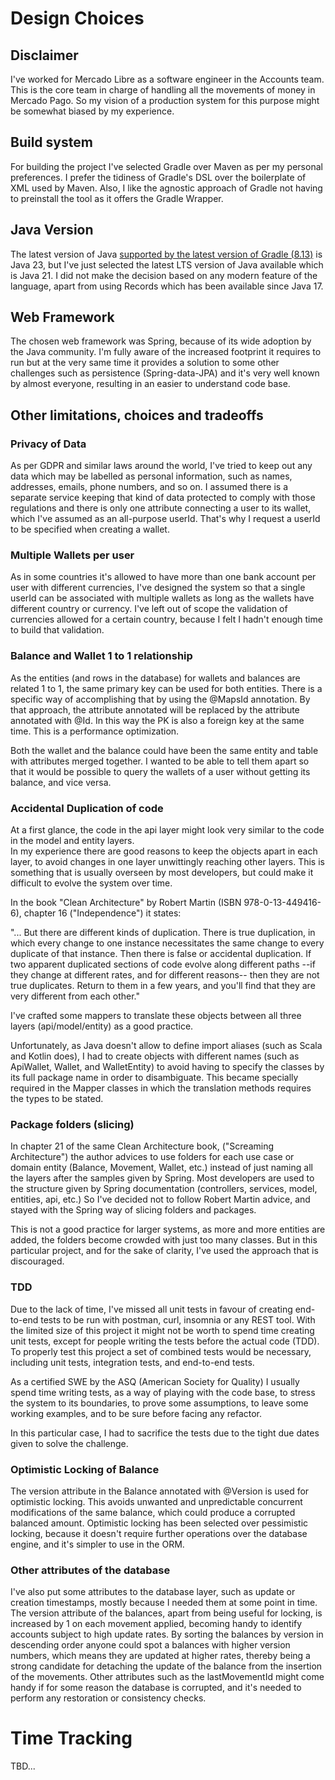 # Design Choices

## Disclaimer

I've worked for Mercado Libre as a software engineer in the Accounts team. This is the core team in charge of handling
all the movements of money in Mercado Pago. So my vision of a production system for this purpose might be somewhat biased 
by my experience. 

## Build system

For building the project I've selected Gradle over Maven as per my personal preferences. I prefer the tidiness of Gradle's
DSL over the boilerplate of XML used by Maven. Also, I like the agnostic approach of Gradle not having to preinstall the tool
as it offers the Gradle Wrapper.

## Java Version

The latest version of Java [supported by the latest version of Gradle (8.13)](https://docs.gradle.org/8.13/userguide/compatibility.html#compatibility) is Java 23, 
but I've just selected the latest LTS version of Java available which is Java 21. 
I did not make the decision based on any modern feature of the language, apart from using Records which has been available 
since Java 17.


## Web Framework

The chosen web framework was Spring, because of its wide adoption by the Java community. I'm fully aware of the increased footprint
it requires to run but at the very same time it provides a solution to some other challenges such as persistence (Spring-data-JPA)
and it's very well known by almost everyone, resulting in an easier to understand code base. 

## Other limitations, choices and tradeoffs

### Privacy of Data

As per GDPR and similar laws around the world, I've tried to keep out any data which may be labelled as personal information,
such as names, addresses, emails, phone numbers, and so on.
I assumed there is a separate service keeping that kind of data protected to comply with those regulations and there is only
one attribute connecting a user to its wallet, which I've assumed as an all-purpose userId.
That's why I request a userId to be specified when creating a wallet. 

### Multiple Wallets per user

As in some countries it's allowed to have more than one bank account per user with different currencies, I've designed the system 
so that a single userId can be associated with multiple wallets as long as the wallets have different country or currency. 
I've left out of scope the validation of currencies allowed for a certain country, because I felt I hadn't enough time to build that validation.

### Balance and Wallet 1 to 1 relationship

As the entities (and rows in the database) for wallets and balances are related 1 to 1, the same primary key can be used for both entities. 
There is a specific way of accomplishing that by using the @MapsId annotation. By that approach, the attribute annotated will be replaced by
the attribute annotated with @Id. In this way the PK is also a foreign key at the same time. This is a performance optimization.

Both the wallet and the balance could have been the same entity and table with attributes merged together. I wanted to be able 
to tell them apart so that it would be possible to query the wallets of a user without getting its balance, and vice versa.

### Accidental Duplication of code

At a first glance, the code in the api layer might look very similar to the code in the model and entity layers.  
In my experience there are good reasons to keep the objects apart in each layer, to avoid changes in one layer unwittingly reaching other layers.
This is something that is usually overseen by most developers, but could make it difficult to evolve the system over time. 

In the book "Clean Architecture" by Robert Martin (ISBN 978-0-13-449416-6), chapter 16 ("Independence") it states: 

"... But there are different kinds of duplication. There is true duplication, in which every change to one instance necessitates 
the same change to every duplicate of that instance. Then there is false or accidental duplication. If two apparent duplicated 
sections of code evolve along different paths --if they change at different rates, and for different reasons-- then they are 
not true duplicates. Return to them in a few years, and you'll find that they are very different from each other."

I've crafted some mappers to translate these objects between all three layers (api/model/entity) as a good practice.

Unfortunately, as Java doesn't allow to define import aliases (such as Scala and Kotlin does), I had to create objects 
with different names (such as ApiWallet, Wallet, and WalletEntity) to avoid having to specify the classes by its full package name
in order to disambiguate. This became specially required in the Mapper classes in which the translation methods requires the
types to be stated. 

### Package folders (slicing)

In chapter 21 of the same Clean Architecture book, ("Screaming Architecture") the author advices to use folders for each 
use case or domain entity (Balance, Movement, Wallet, etc.) instead of just naming all the layers after the samples given by Spring.
Most developers are used to the structure given by Spring documentation (controllers, services, model, entities, api, etc.) 
So I've decided not to follow Robert Martin advice, and stayed with the Spring way of slicing folders and packages. 

This is not a good practice for larger systems, as more and more entities are added, the folders become crowded with just 
too many classes. But in this particular project, and for the sake of clarity, I've used the approach that is discouraged.

### TDD

Due to the lack of time, I've missed all unit tests in favour of creating end-to-end tests to be run with postman, curl, insomnia
or any REST tool. With the limited size of this project it might not be worth to spend time creating unit tests, except for people
writing the tests before the actual code (TDD). To properly test this project a set of combined tests would be necessary, including
unit tests, integration tests, and end-to-end tests. 

As a certified SWE by the ASQ (American Society for Quality) I usually spend time writing tests, as a way of playing with the code base, 
to stress the system to its boundaries, to prove some assumptions, to leave some working examples, and to be sure before facing any refactor.

In this particular case, I had to sacrifice the tests due to the tight due dates given to solve the challenge. 

### Optimistic Locking of Balance

The version attribute in the Balance annotated with @Version is used for optimistic locking.
This avoids unwanted and unpredictable concurrent modifications of the same balance, which could produce a corrupted balanced amount.
Optimistic locking has been selected over pessimistic locking, because it doesn't require further operations over the database engine,
and it's simpler to use in the ORM.

### Other attributes of the database

I've also put some attributes to the database layer, such as update or creation timestamps, mostly because I needed them at some point in time. 
The version attribute of the balances, apart from being useful for locking, is increased by 1 on each movement applied, 
becoming handy to identify accounts subject to high update rates. By sorting the balances by version in descending order
anyone could spot a balances with higher version numbers, which means they are updated at higher rates, thereby being a 
strong candidate for detaching the update of the balance from the insertion of the movements. 
Other attributes such as the lastMovementId might come handy if for some reason the database is corrupted, and it's needed
to perform any restoration or consistency checks.

# Time Tracking

TBD...

